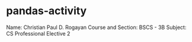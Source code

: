 # pandas-activity

Name: Christian Paul D. Rogayan
Course and Section: BSCS - 3B
Subject: CS Professional Elective 2
